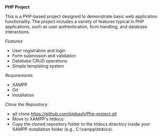 **PHP Project**

This is a PHP-based project designed to demonstrate basic web application functionality. The project includes a variety of features typical in PHP applications, such as user authentication, form handling, and database interactions.

*Features*
* User registration and login
* Form submission and validation
* Database CRUD operations
* Simple templating system

*Requirements*
* XAMPP
* Git
* Installation

  
*Clone the Repository:*
* git clone https://github.com/klebash/Php-project.git
* Move to XAMPP's htdocs:
* Copy the cloned repository folder to the htdocs directory inside your XAMPP installation folder (e.g., C:\xampp\htdocs).
